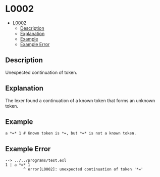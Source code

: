 # L0002

- [L0002](#l0002)
  - [Description](#description)
  - [Explanation](#explanation)
  - [Example](#example)
  - [Example Error](#example-error)

## Description

Unexpected continuation of token.

## Explanation

The lexer found a continuation of a known token that forms an unknown token.

## Example

```
a *=* 1 # Known token is *=, but *=* is not a known token.
```

## Example Error

```
--> ../../programs/test.exl
1 | a *=* 1
        ^ error[L0002]: unexpected continuation of token '*='
```